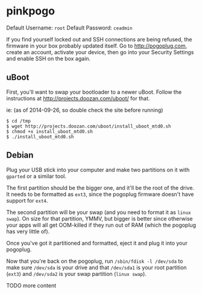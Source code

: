# pinkpogo

Default Username: `root`
Default Password: `ceadmin`

If you find yourself locked out and SSH connections are being refused, the firmware in your box probably updated itself.  Go to http://pogoplug.com, create an account, activate your device, then go into your Security Settings and enable SSH on the box again.

## uBoot

First, you'll want to swap your bootloader to a newer uBoot.  Follow the instructions at http://projects.doozan.com/uboot/ for that.

ie: (as of 2014-09-26, so double check the site before running)

```console
$ cd /tmp
$ wget http://projects.doozan.com/uboot/install_uboot_mtd0.sh
$ chmod +x install_uboot_mtd0.sh
$ ./install_uboot_mtd0.sh
```

## Debian

Plug your USB stick into your computer and make two partitions on it with `gparted` or a similar tool.

The first partition should be the bigger one, and it'll be the root of the drive.  It needs to be formatted as `ext3`, since the pogoplug firmware doesn't have support for `ext4`.

The second partition will be your swap (and you need to format it as `linux swap`).  On size for that partition, YMMV, but bigger is better since otherwise your apps will all get OOM-killed if they run out of RAM (which the pogoplug has very little of).

Once you've got it partitioned and formatted, eject it and plug it into your pogoplug.

Now that you're back on the pogoplug, run `/sbin/fdisk -l /dev/sda` to make sure `/dev/sda` is your drive and that `/dev/sda1` is your root partition (`ext3`) and `/dev/sda2` is your swap partition (`linux swap`).

TODO more content
